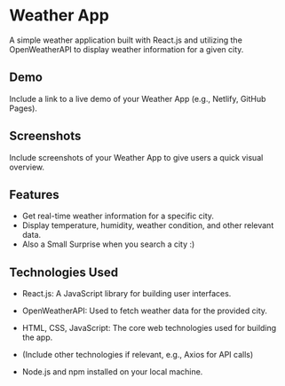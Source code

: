 # Weather App

A simple weather application built with React.js and utilizing the OpenWeatherAPI to display weather information for a given city.

## Demo

Include a link to a live demo of your Weather App (e.g., Netlify, GitHub Pages).

## Screenshots

Include screenshots of your Weather App to give users a quick visual overview.

## Features

- Get real-time weather information for a specific city.
- Display temperature, humidity, weather condition, and other relevant data.
- Also a Small Surprise when you search a city :)

## Technologies Used

- React.js: A JavaScript library for building user interfaces.
- OpenWeatherAPI: Used to fetch weather data for the provided city.
- HTML, CSS, JavaScript: The core web technologies used for building the app.
- (Include other technologies if relevant, e.g., Axios for API calls)


- Node.js and npm installed on your local machine.


